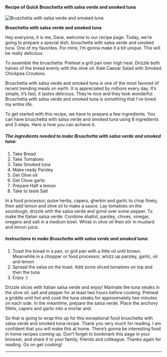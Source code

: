             

#### Recipe of Quick Bruschetta with salsa verde and smoked tuna

![Bruschetta with salsa verde and smoked tuna](https://img-global.cpcdn.com/recipes/8f47d56a1ddebc1d/751x532cq70/bruschetta-with-salsa-verde-and-smoked-tuna-recipe-main-photo.jpg)

**Bruschetta with salsa verde and smoked tuna**

Hey everyone, it is me, Dave, welcome to our recipe page. Today, we’re going to prepare a special dish, bruschetta with salsa verde and smoked tuna. One of my favorites. For mine, I’m gonna make it a bit unique. This will be really delicious.

To assemble the bruschetta: Preheat a grill pan over high heat. Drizzle both halves of the bread evenly with the olive oil. Kale Caesar Salad with Smoked Chickpea Croutons.

Bruschetta with salsa verde and smoked tuna is one of the most favored of recent trending meals on earth. It is appreciated by millions every day. It’s simple, it’s fast, it tastes delicious. They’re nice and they look wonderful. Bruschetta with salsa verde and smoked tuna is something that I’ve loved my entire life.

To get started with this recipe, we have to prepare a few ingredients. You can have bruschetta with salsa verde and smoked tuna using 8 ingredients and 3 steps. Here is how you can achieve it.

##### The ingredients needed to make Bruschetta with salsa verde and smoked tuna:

1.  Take Bread
2.  Take Tomatoes
3.  Take Smoked tuna
4.  Make ready Parsley
5.  Get Olive oil
6.  Get Clove garlic
7.  Prepare Half a lemon
8.  Take to taste Salt

In a food processor, pulse herbs, capers, gherkin and garlic to chop finely, then add lemon and olive oil to make a sauce. Lay tomatoes on the sourdough, drizzle with the salsa verde and grind over some pepper. To make the Italian salsa verde: Combine shallot, parsley, chives, vinegar, oregano and salt in a medium bowl. Whisk in olive oil then stir in mustard and lemon juice.

##### Instructions to make Bruschetta with salsa verde and smoked tuna:

1.  Toast the bread in a pan, or grill pan with a little oil until brown. Meanwhile in a chopper or food processor, whizz up parsley, garlic, oil and lemon
2.  Spread the salsa on the toast. Add some sliced tomatoes on top and then the tuna
3.  Enjoy :)

Drizzle slices with Italian salsa verde and enjoy! Marinate the tuna steaks in the olive oil, salt and pepper for at least two hours before cooking. Preheat a griddle until hot and cook the tuna steaks for approximately two minutes on each side. In the meantime, prepare the salsa verde. Place the anchovy fillets, capers and garlic into a mortar and.

So that is going to wrap this up for this exceptional food bruschetta with salsa verde and smoked tuna recipe. Thank you very much for reading. I am confident that you will make this at home. There’s gonna be interesting food in home recipes coming up. Don’t forget to bookmark this page in your browser, and share it to your family, friends and colleague. Thanks again for reading. Go on get cooking!

* * *